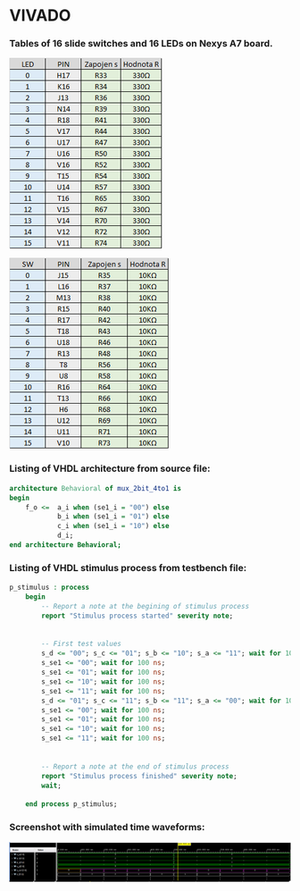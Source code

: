 # VIVADO

### Tables of 16 slide switches and 16 LEDs on Nexys A7 board.

![obr1](Images/LED.jpg)

![obr2](Images/Switch.jpg)

### Listing of VHDL architecture from source file:

```VHDL
architecture Behavioral of mux_2bit_4to1 is
begin
    f_o <=  a_i when (se1_i = "00") else
            b_i when (se1_i = "01") else
            c_i when (se1_i = "10") else
            d_i;
end architecture Behavioral;
```

### Listing of VHDL stimulus process from testbench file:

```VHDL
p_stimulus : process
    begin
        -- Report a note at the begining of stimulus process
        report "Stimulus process started" severity note;


        -- First test values
        s_d <= "00"; s_c <= "01"; s_b <= "10"; s_a <= "11"; wait for 100 ns;
        s_se1 <= "00"; wait for 100 ns;
        s_se1 <= "01"; wait for 100 ns;
        s_se1 <= "10"; wait for 100 ns;
        s_se1 <= "11"; wait for 100 ns;
        s_d <= "01"; s_c <= "11"; s_b <= "11"; s_a <= "00"; wait for 100 ns;
        s_se1 <= "00"; wait for 100 ns;
        s_se1 <= "01"; wait for 100 ns;
        s_se1 <= "10"; wait for 100 ns;
        s_se1 <= "11"; wait for 100 ns;
        

        -- Report a note at the end of stimulus process
        report "Stimulus process finished" severity note;
        wait;
        
    end process p_stimulus;
```

### Screenshot with simulated time waveforms:

![obr3](Images/Graf.jpg)
